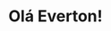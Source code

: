 <html>
<meta charset="utf-8">
<link rel="stylesheet" type="teste/css" hrf="estilo.css">
<title>Olá Everton! Deus acima de tudo</title>
<body>
<h1>Olá Everton!</h1>
</body>
</html>
